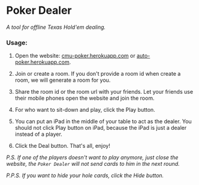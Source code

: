 # Poker Dealer

*A tool for offline Texas Hold'em dealing.*

### Usage:

1. Open the website: [cmu-poker.herokuapp.com](https://cmu-poker.herokuapp.com) or [auto-poker.herokuapp.com](https://auto-poker.herokuapp.com).

2. Join or create a room. If you don't provide a room id when create a room, we will generate a room for you.

3. Share the room id or the room url with your friends. Let your friends use their mobile phones open the website and join the room.

4. For who want to sit-down and play, click the Play button.

5. You can put an iPad in the middle of your table to act as the dealer. You should not click Play button on iPad, because the iPad is just a dealer instead of a player.

6. Click the Deal button. That's all, enjoy!


*P.S. If one of the players doesn't want to play anymore, just close the website, the `Poker Dealer` will not send cards to him in the next round.*

*P.P.S. If you want to hide your hole cards, click the Hide button.*
